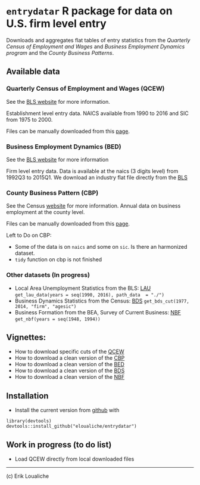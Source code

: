 `entrydatar`
R package for data on U.S. firm level entry
======

Downloads and aggregates flat tables of entry statistics from the *Quarterly Census of Employment and Wages* and *Business Employment Dynamics program* and the *County Business Patterns*.

## Available data

### Quarterly Census of Employment and Wages (QCEW)
See the [BLS website](http://www.bls.gov/cew/home.htm) for more information.

Establishment level entry data.
NAICS available from 1990 to 2016 and SIC from 1975 to 2000.   

Files can be manually downloaded from this [page](http://www.bls.gov/cew/datatoc.htm).


### Business Employment Dynamics (BED)
See the [BLS website](http://www.bls.gov/bdm/home.htm) for more information

Firm level entry data.
Data is available at the naics (3 digits level) from 1992Q3 to 2015Q1.
We download an industry flat file directly from the [BLS](http://www.bls.gov/web/cewbd/bd_data_ind3.txt)


### County Business Pattern (CBP)
See the Census [website](http://www.census.gov/econ/cbp/) for more information.
Annual data on business employment at the county level.

Files can be manually downloaded from this [page](http://www.census.gov/econ/cbp/download/).

Left to Do on CBP:
- Some of the data is on `naics` and some on `sic`. Is there an harmonized dataset.
- `tidy` function on cbp is not finished

### Other datasets (In progress)

  - Local Area Unemployment Statistics from the BLS: [LAU](https://www.bls.gov/lau/#tables)
     ```get_lau_data(years = seq(1990, 2016), path_data  = "./")```
  - Business Dynamics Statistics from the Census: [BDS](https://www.census.gov/ces/dataproducts/bds/)
     ```get_bds_cut(1977, 2014, "firm", "agesic")```
  - Business Formation from the BEA, Survey of Current Business: [NBF](https://www.bea.gov/scb/pdf/NATIONAL/BUSCYCLE/1996/0296cpgs.pdf)
     ```get_nbf(years = seq(1948, 1994))```

## Vignettes:
  - How to download specific cuts of the [QCEW](vignettes/qcew.md)
  - How to download a clean version of the [CBP](vignettes/cbp.md)
  - How to download a clean version of the [BED](vignettes/bed.md)
  - How to download a clean version of the [BDS](vignettes/bds.md)
  - How to download a clean version of the [NBF](vignettes/nbf.md)


## Installation
  -  Install the current version from [github](https://github.mit.edu/erikl/entrydatar) with

```{r}
library(devtools)
devtools::install_github("eloualiche/entrydatar")
```


## Work in progress (to do list)
  - Load QCEW directly from local downloaded files




---------------------------
(c) Erik Loualiche
